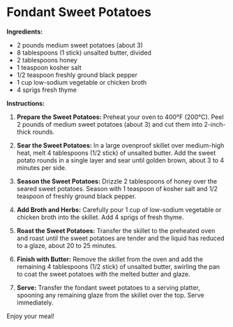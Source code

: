 # Fondant Sweet Potatoes

**Ingredients:**

- 2 pounds medium sweet potatoes (about 3)
- 8 tablespoons (1 stick) unsalted butter, divided
- 2 tablespoons honey
- 1 teaspoon kosher salt
- 1/2 teaspoon freshly ground black pepper
- 1 cup low-sodium vegetable or chicken broth
- 4 sprigs fresh thyme

**Instructions:**

1. **Prepare the Sweet Potatoes:** Preheat your oven to 400°F (200°C). Peel 2 pounds of medium sweet potatoes (about 3) and cut them into 2-inch-thick rounds.

2. **Sear the Sweet Potatoes:** In a large ovenproof skillet over medium-high heat, melt 4 tablespoons (1/2 stick) of unsalted butter. Add the sweet potato rounds in a single layer and sear until golden brown, about 3 to 4 minutes per side.

3. **Season the Sweet Potatoes:** Drizzle 2 tablespoons of honey over the seared sweet potatoes. Season with 1 teaspoon of kosher salt and 1/2 teaspoon of freshly ground black pepper.

4. **Add Broth and Herbs:** Carefully pour 1 cup of low-sodium vegetable or chicken broth into the skillet. Add 4 sprigs of fresh thyme.

5. **Roast the Sweet Potatoes:** Transfer the skillet to the preheated oven and roast until the sweet potatoes are tender and the liquid has reduced to a glaze, about 20 to 25 minutes.

6. **Finish with Butter:** Remove the skillet from the oven and add the remaining 4 tablespoons (1/2 stick) of unsalted butter, swirling the pan to coat the sweet potatoes with the melted butter and glaze.

7. **Serve:** Transfer the fondant sweet potatoes to a serving platter, spooning any remaining glaze from the skillet over the top. Serve immediately.

Enjoy your meal!